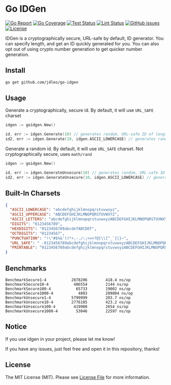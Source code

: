 # Go IDGen

[![Go Report](https://goreportcard.com/badge/github.com/jdleo/go-idgen)](https://goreportcard.com/report/github.com/jdleo/go-idgen)
[![Go Coverage](https://gocover.io/_badge/github.com/jdleo/go-idgen)](https://gocover.io/github.com/jdleo/go-idgen)
[![Test Status](https://github.com/jdleo/go-idgen/workflows/Tests/badge.svg)](https://github.com/jdleo/go-idgen/actions)
[![Lint Status](https://github.com/jdleo/go-idgen/workflows/Lint/badge.svg)](https://github.com/jdleo/go-idgen/actions)
[![GitHub issues](https://img.shields.io/github/issues/jdleo/go-idgen.svg)](https://github.com/jdleo/go-idgen/issues)
[![License](https://img.shields.io/badge/license-MIT%20License-blue.svg)](https://github.com/jdleo/go-idgen/actions/LICENSE)

IDGen is a cryptographically secure, URL-safe by default, ID generator. You can specify length, and get an ID quickly generated for you. You can also opt out of using crypto number generation to get quicker number generation.

## Install

```bash
go get github.com/jdleo/go-idgen
```

## Usage

Generate a cryptographically, secure id.
By default, it will use `URL_SAFE` charset

```go
idgen := goidgen.New()

id, err := idgen.Generate(10) // generates random, URL-safe ID of length 10
id2, err := idgen.Generate(10, idgen.ASCII_LOWERCASE) // generates random, lowercase ID of length 10
```

Generate a random id.
By default, it will use `URL_SAFE` charset.
Not cryptographically secure, uses `math/rand`

```go
idgen := goidgen.New()

id, err := idgen.GenerateUnsecure(10) // generates random, URL-safe ID of length 10
id2, err := idgen.GenerateUnsecure(10, idgen.ASCII_LOWERCASE) // generates random, lowercase ID of length 10
```

## Built-In Charsets

```json
{
  "ASCII_LOWERCASE": "abcdefghijklmnopqrstuvwxyz",
  "ASCII_UPPERCASE": "ABCDEFGHIJKLMNOPQRSTUVWXYZ",
  "ASCII_LETTERS": "abcdefghijklmnopqrstuvwxyzABCDEFGHIJKLMNOPQRSTUVWXYZ",
  "DIGITS": "0123456789",
  "HEXDIGITS": "0123456789abcdefABCDEF",
  "OCTDIGITS": "01234567",
  "PUNCTUATION": "!\"#$%&'()*+,-./:;<=>?@[\\]^_`{|}~",
  "URL_SAFE": "_-0123456789abcdefghijklmnopqrstuvwxyzABCDEFGHIJKLMNOPQRSTUVWXYZ",
  "PRINTABLE": "0123456789abcdefghijklmnopqrstuvwxyzABCDEFGHIJKLMNOPQRSTUVWXYZ!\"#$%&'()*+,-./:;<=>?@[\\]^_`{\t\n\r\x0b\x0c"
}
```

## Benchmarks

```
BenchmarkSecure1-4        	 2878206	    418.4 ns/op
BenchmarkSecure10-4       	  486554	    2144 ns/op
BenchmarkSecure100-4      	   65733	    19002 ns/op
BenchmarkSecure1000-4     	    4803	    209804 ns/op
BenchmarkUnsecure1-4      	 5799999	    203.7 ns/op
BenchmarkUnsecure10-4     	 2776185	    423.2 ns/op
BenchmarkUnsecure100-4    	  419900	    2654 ns/op
BenchmarkUnsecure1000-4   	   53046	    22597 ns/op
```

## Notice

If you use idgen in your project, please let me know!

If you have any issues, just feel free and open it in this repository, thanks!

## License

The MIT License (MIT). Please see [License File](LICENSE.md) for more information.
